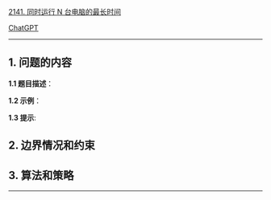 [2141. 同时运行 N 台电脑的最长时间](https://leetcode.cn/problems/maximum-running-time-of-n-computers)

[ChatGPT](chat.openai.com)

---

## 1. 问题的内容
**1.1 题目描述**：

**1.2 示例**：

**1.3 提示**:

## 2. 边界情况和约束


## 3. 算法和策略

---


